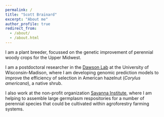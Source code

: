 ```yaml
---
permalink: /
title: "Scott Brainard"
excerpt: "About me"
author_profile: true
redirect_from: 
  - /about/
  - /about.html
---
```


I am a plant breeder, focussed on the genetic improvement of perennial woody crops for the Upper Midwest.

I am a postdoctoral researcher in the [Dawson Lab](https://dawson.horticulture.wisc.edu/) at the University of Wisconsin-Madison, where I am developing genomic prediction models to improve the efficiency of selection in American hazelnut (<i>Corylus americana</i>), a native shrub. 

I also work at the non-profit organization [Savanna Institute](https://www.savannainstitute.org/), where I am helping to assemble large germplasm respositories for a number of perennial species that could be cultivated within agroforestry farming systems.